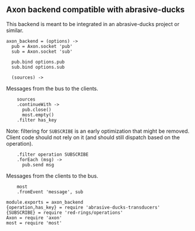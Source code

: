 Axon backend compatible with abrasive-ducks
-------------------------------------------

This backend is meant to be integrated in an abrasive-ducks project or similar.

    axon_backend = (options) ->
      pub = Axon.socket 'pub'
      sub = Axon.socket 'sub'

      pub.bind options.pub
      sub.bind options.sub

      (sources) ->

Messages from the bus to the clients.

        sources
        .continueWith ->
          pub.close()
          most.empty()
        .filter has_key

Note: filtering for `SUBSCRIBE` is an early optimization that might be removed. Client code should not rely on it (and should still dispatch based on the operation).

        .filter operation SUBSCRIBE
        .forEach (msg) ->
          pub.send msg

Messages from the clients to the bus.

        most
        .fromEvent 'message', sub

    module.exports = axon_backend
    {operation,has_key} = require 'abrasive-ducks-transducers'
    {SUBSCRIBE} = require 'red-rings/operations'
    Axon = require 'axon'
    most = require 'most'
